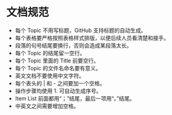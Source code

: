 # 文档规范
- 每个 Topic 不用写标题，GitHub 支持标题的自动生成。
- 每个表格要严格按照表格样式排版，以便后续人员看清楚和接手。
- 段落的句号结尾要换行，否则会造成某段落太长。
- 每个 Topic 的结尾留一空行。
- 每个 Topic 里面的 Title 前要空行。
- 每个 Topic 的文件名命名要有意义。
- 英文文档不要使用中文字符。
- 每个表头的 | 和 - 之间要加一个空格。
- 操作步骤均使用 1. 可自动生成序号。
- Item List 前面都用“；”结尾，最后一项用“。”结尾。
- 中英文之间需要增加空格。
